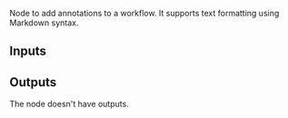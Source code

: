 Node to add annotations to a workflow. It supports text formatting using Markdown syntax.

## Inputs

## Outputs

The node doesn't have outputs.
